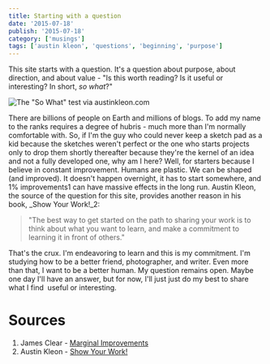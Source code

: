 ```yaml
---
title: Starting with a question
date: '2015-07-18'
publish: '2015-07-18'
category: ['musings']
tags: ['austin kleon', 'questions', 'beginning', 'purpose']
---
```


This site starts with a question. It's a question about purpose, about direction, and about value - "Is this worth reading? Is it useful or interesting? In short, _so what_?"

![The "So What" test via austinkleon.com](https://res.cloudinary.com/scweiss1/image/upload/v1593117400/code-comments/so-what-test/so-what-test-500x500_agkice.gif)

There are billions of people on Earth and millions of blogs. To add my name to the ranks requires a degree of hubris - much more than I'm normally comfortable with. So, if I'm the guy who could never keep a sketch pad as a kid because the sketches weren't perfect or the one who starts projects only to drop them shortly thereafter because they're the kernel of an idea and not a fully developed one, why am I here? Well, for starters because I believe in constant improvement. Humans are plastic. We can be shaped (and improved). It doesn't happen overnight, it has to start somewhere, and 1% improvements1 can have massive effects in the long run. Austin Kleon, the source of the question for this site, provides another reason in his book, _Show Your Work!\_2:

> "The best way to get started on the path to sharing your work is to think about what you want to learn, and make a commitment to learning it in front of others."

That's the crux. I'm endeavoring to learn and this is my commitment. I'm studying how to be a better friend, photographer, and writer. Even more than that, I want to be a better human. My question remains open. Maybe one day I'll have an answer, but for now, I'll just just do my best to share what I find  useful or interesting.

# Sources

1. James Clear - [Marginal Improvements](http://jamesclear.com/marginal-gains)
2. Austin Kleon - [Show Your Work!](http://www.amazon.com/gp/product/076117897X/ref=as_li_tl?ie=UTF8&camp=211189&creative=373489&creativeASIN=076117897X&link_code=as3&tag=thtabo09-20&linkId=MBSJU6BLZL64ZO4Y)
